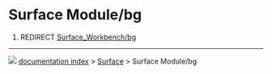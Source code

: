 # Surface Module/bg
1.  REDIRECT [Surface\_Workbench/bg](Surface_Workbench/bg.md)



---
![](images/Right_arrow.png) [documentation index](../README.md) > [Surface](Surface_Workbench.md) > Surface Module/bg

